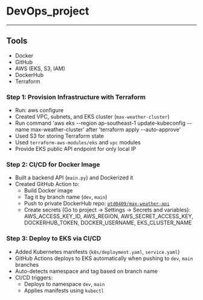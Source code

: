 # DevOps_project
---
## Tools
- Docker
- GitHub
- AWS (EKS, S3, IAM)
- DockerHub
- Terraform

### Step 1: Provision Infrastructure with Terraform
- Run: aws configure
- Created VPC, subnets, and EKS cluster (`max-weather-cluster`)
- Run command 'aws eks --region ap-southeast-1 update-kubeconfig --name max-weather-cluster' after 'terraform apply --auto-approve'
- Used S3 for storing Terraform state
- Used `terraform-aws-modules/eks` and `vpc` modules
- Provide EKS public API endpoint for only local IP

### Step 2: CI/CD for Docker Image
- Built a backend API (`main.py`) and Dockerized it
- Created GitHub Action to:
  - Build Docker image
  - Tag it by branch name (`dev`, `main`)
  - Push to private DockerHub repo: [`ptd0409/max-weather-api`](https://hub.docker.com/repository/docker/ptd0409/max-weather-api)
  - Create secrets (Go to project -> Settings -> Secrets and variables): AWS_ACCESS_KEY_ID, AWS_REGION, AWS_SECRET_ACCESS_KEY, DOCKERHUB_TOKEN, DOCKER_USERNAME, EKS_CLUSTER_NAME

### Step 3: Deploy to EKS via CI/CD
- Added Kubernetes manifests (`k8s/deployment.yaml`, `service.yaml`)
- GitHub Actions deploys to EKS automatically when pushing to `dev`, `main` branches
- Auto-detects namespace and tag based on branch name
- CI/CD triggers:
  - Deploys to namespace `dev`, `main`
  - Applies manifests using `kubectl`

